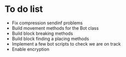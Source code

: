 To do list
==========
* Fix compression sendinf problems
* Build movement methods for the Bot class
* Build block breaking methods
* Build block finding a placing methods
* Implement a few bot scripts to check we are on track
* Enable encryption
